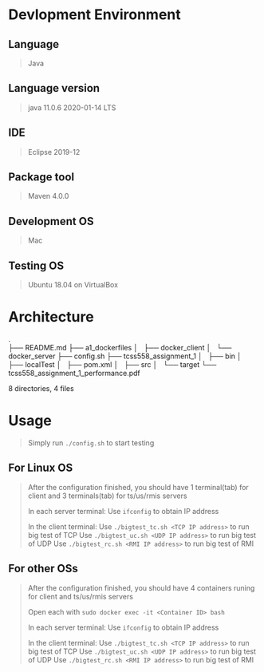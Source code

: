 # Devlopment Environment
## Language
>Java

## Language version
>java 11.0.6 2020-01-14 LTS

## IDE
>Eclipse 2019-12

## Package tool
>Maven 4.0.0

## Development OS 
>Mac

## Testing OS 
>Ubuntu 18.04 on VirtualBox

# Architecture
.    
├── README.md 
├── a1_dockerfiles 
│   ├── docker_client 
│   └── docker_server 
├── config.sh 
├── tcss558_assignment_1 
│   ├── bin 
│   ├── localTest 
│   ├── pom.xml 
│   ├── src 
│   └── target 
└── tcss558_assignment_1_performance.pdf 

8 directories, 4 files 

# Usage
>Simply run `./config.sh` to start testing
>
## For Linux OS
>After the configuration finished, you should have 1 terminal(tab) for client
>and 3 terminals(tab) for ts/us/rmis servers
>
>In each server terminal:
>Use `ifconfig` to obtain IP address
>
>In the client terminal:
>Use `./bigtest_tc.sh <TCP IP address>` to run big test of TCP
>Use `./bigtest_uc.sh <UDP IP address>` to run big test of UDP
>Use `./bigtest_rc.sh <RMI IP address>` to run big test of RMI
>
## For other OSs
>After the configuration finished, you should have 4 containers runing for
>client and ts/us/rmis servers
>
>Open each with `sudo docker exec -it <Container ID> bash`
>
>In each server terminal:
>Use `ifconfig` to obtain IP address
>
>In the client terminal:
>Use `./bigtest_tc.sh <TCP IP address>` to run big test of TCP
>Use `./bigtest_uc.sh <UDP IP address>` to run big test of UDP
>Use `./bigtest_rc.sh <RMI IP address>` to run big test of RMI
>


